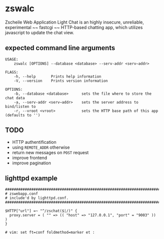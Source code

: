 # zswalc

Zscheile Web Application Light Chat is an highly insecure,
unreliable, experimental ~~ fastcgi ~~ HTTP-based chatting app,
which utilizes javascript to update the chat view.

## expected command line arguments
```
USAGE:
    zswalc [OPTIONS] --database <database> --serv-addr <serv–addr>

FLAGS:
    -h, --help       Prints help information
    -V, --version    Prints version information

OPTIONS:
    -b, --database <database>      sets the file where to store the chat data
    -a, --serv-addr <serv–addr>    sets the server address to bind/listen to
    -r, --vroot <vroot>            sets the HTTP base path of this app (defaults to '')
```

## TODO

* HTTP authentification
* using `REMOTE_ADDR` otherwise
* return new messages on `POST` request
* improve frontend
* improve pagination

## lighttpd example
```
###############################################################################
# zswebapp.conf
# include'd by lighttpd.conf.
###############################################################################

$HTTP["url"] =~ "^/zschat($|/)" {
  proxy.server = ( "" => (( "host" => "127.0.0.1", "port" = "9003" )) )
}

# vim: set ft=conf foldmethod=marker et :
```

